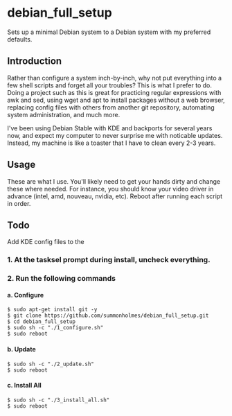 # debian_full_setup
Sets up a minimal Debian system to a Debian system with my preferred defaults.

## Introduction
Rather than configure a system inch-by-inch, why not put everything into a few shell scripts and forget all your troubles?  This is what I prefer to do.  Doing a project such as this is great for practicing regular expressions with awk and sed, using wget and apt to install packages without a web browser, replacing config files with others from another git repository, automating system administration, and much more.

I've been using Debian Stable with KDE and backports for several years now, and expect my computer to never surprise me with noticable updates.  Instead, my machine is like a toaster that I have to clean every 2-3 years.

## Usage
These are what I use.  You'll likely need to get your hands dirty and change these where needed.  For instance, you should know your video driver in advance (intel, amd, nouveau, nvidia, etc).  Reboot after running each script in order.

## Todo
Add KDE config files to the 

### 1. At the tasksel prompt during install, uncheck everything.

### 2. Run the following commands

#### a. Configure
```
$ sudo apt-get install git -y
$ git clone https://github.com/summonholmes/debian_full_setup.git
$ cd debian_full_setup
$ sudo sh -c "./1_configure.sh"
$ sudo reboot
```

#### b. Update
```
$ sudo sh -c "./2_update.sh"
$ sudo reboot
```

#### c. Install All
```
$ sudo sh -c "./3_install_all.sh"
$ sudo reboot
```
